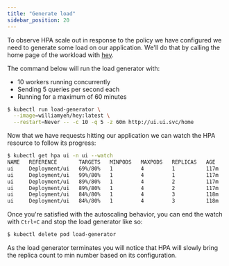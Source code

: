 ```yaml
---
title: "Generate load"
sidebar_position: 20
---
```


To observe HPA scale out in response to the policy we have configured we need to generate some load on our application. We'll do that by calling the home page of the workload with [hey](https://github.com/rakyll/hey).

The command below will run the load generator with:
- 10 workers running concurrently
- Sending 5 queries per second each
- Running for a maximum of 60 minutes

```bash hook=hpa-pod-scaleout hookTimeout=330
$ kubectl run load-generator \
  --image=williamyeh/hey:latest \
  --restart=Never -- -c 10 -q 5 -z 60m http://ui.ui.svc/home
```

Now that we have requests hitting our application we can watch the HPA resource to follow its progress:

```bash test=false
$ kubectl get hpa ui -n ui --watch
NAME   REFERENCE       TARGETS   MINPODS   MAXPODS   REPLICAS   AGE
ui     Deployment/ui   69%/80%   1         4         1          117m
ui     Deployment/ui   99%/80%   1         4         1          117m
ui     Deployment/ui   89%/80%   1         4         2          117m
ui     Deployment/ui   89%/80%   1         4         2          117m
ui     Deployment/ui   84%/80%   1         4         3          118m
ui     Deployment/ui   84%/80%   1         4         3          118m
```

Once you're satisfied with the autoscaling behavior, you can end the watch with `Ctrl+C` and stop the load generator like so:

```bash timeout=180
$ kubectl delete pod load-generator
```

As the load generator terminates you will notice that HPA will slowly bring the replica count to min number based on its configuration.
